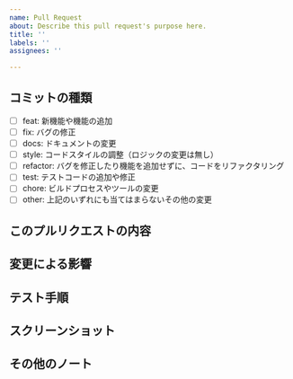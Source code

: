 ```yaml
---
name: Pull Request
about: Describe this pull request's purpose here.
title: ''
labels: ''
assignees: ''

---
```


## コミットの種類
<!-- このプルリクエストに最も当てはまるコミットの種類を選択してください。 -->
- [ ] feat: 新機能や機能の追加
- [ ] fix: バグの修正
- [ ] docs: ドキュメントの変更
- [ ] style: コードスタイルの調整（ロジックの変更は無し）
- [ ] refactor: バグを修正したり機能を追加せずに、コードをリファクタリング
- [ ] test: テストコードの追加や修正
- [ ] chore: ビルドプロセスやツールの変更
- [ ] other: 上記のいずれにも当てはまらないその他の変更

## このプルリクエストの内容
<!-- このPRで達成したいことや、具体的な変更内容を記述してください。 -->

## 変更による影響
<!-- この変更がアプリケーションやプロジェクトに与える影響を、可能な限り詳細に記述してください。 -->

## テスト手順
<!-- この変更をテストする手順を記述してください。必要なコマンド、環境設定、期待する結果などを含めてください。 -->

## スクリーンショット
<!-- 変更内容を示すのに役立つスクリーンショットがあれば、ここに追加してください。 -->

## その他のノート
<!-- このPRに関連するその他の情報があれば、ここに追加してください。 -->
